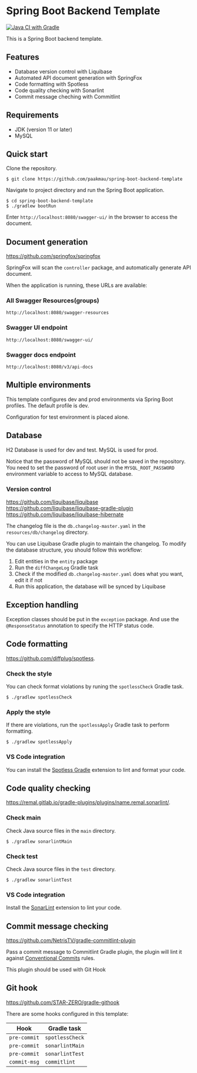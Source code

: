 # Spring Boot Backend Template

[![Java CI with Gradle](https://github.com/paakmau/spring-boot-backend-template/actions/workflows/gradle.yaml/badge.svg)](https://github.com/paakmau/spring-boot-backend-template/actions/workflows/gradle.yaml)

This is a Spring Boot backend template.

## Features

- Database version control with Liquibase
- Automated API document generation with SpringFox
- Code formatting with Spotless
- Code quality checking with Sonarlint
- Commit message cheching with Commitlint

## Requirements

- JDK (version 11 or later)
- MySQL

## Quick start

Clone the repository.

```shell
$ git clone https://github.com/paakmau/spring-boot-backend-template
```

Navigate to project directory and run the Spring Boot application.

```shell
$ cd spring-boot-backend-template
$ ./gradlew bootRun
```

Enter `http://localhost:8080/swagger-ui/` in the browser to access the document.

## Document generation

<https://github.com/springfox/springfox>

SpringFox will scan the `controller` package, and automatically generate API document.

When the application is running, these URLs are available:

### All Swagger Resources(groups)

`http://localhost:8080/swagger-resources`

### Swagger UI endpoint

`http://localhost:8080/swagger-ui/`

### Swagger docs endpoint

`http://localhost:8080/v3/api-docs`

## Multiple environments

This template configures dev and prod environments via Spring Boot profiles. The default profile is dev.

Configuration for test environment is placed alone.

## Database

H2 Database is used for dev and test. MySQL is used for prod.

Notice that the password of MySQL should not be saved in the repository. You need to set the password of root user in the `MYSQL_ROOT_PASSWORD` environment variable to access to MySQL database.

### Version control

<https://github.com/liquibase/liquibase>  
<https://github.com/liquibase/liquibase-gradle-plugin>  
<https://github.com/liquibase/liquibase-hibernate>

The changelog file is the `db.changelog-master.yaml` in the `resources/db/changelog` directory.

You can use Liquibase Gradle plugin to maintain the changelog. To modify the database structure, you should follow this workflow:

1. Edit entities in the `entity` package
2. Run the `diffChangeLog` Gradle task
3. Check if the modified `db.changelog-master.yaml` does what you want, edit it if not
4. Run this application, the database will be synced by Liquibase

## Exception handling

Exception classes should be put in the `exception` package. And use the `@ResponseStatus` annotation to specify the HTTP status code.

## Code formatting

<https://github.com/diffplug/spotless>.

### Check the style

You can check format violations by runing the `spotlessCheck` Gradle task.

```shell
$ ./gradlew spotlessCheck
```

### Apply the style

If there are violations, run the `spotlessApply` Gradle task to perform formatting.

```shell
$ ./gradlew spotlessApply
```

### VS Code integration

You can install the [Spotless Gradle](https://marketplace.visualstudio.com/items?itemName=richardwillis.vscode-spotless-gradle) extension to lint and format your code.

## Code quality checking

<https://remal.gitlab.io/gradle-plugins/plugins/name.remal.sonarlint/>.

### Check main

Check Java source files in the `main` directory.

```shell
$ ./gradlew sonarlintMain
```

### Check test

Check Java source files in the `test` directory.

```shell
$ ./gradlew sonarlintTest
```

### VS Code integration

Install the [SonarLint](https://marketplace.visualstudio.com/items?itemName=SonarSource.sonarlint-vscode) extension to lint your code.

## Commit message checking

<https://github.com/NetrisTV/gradle-commitlint-plugin>

Pass a commit message to Commitlint Gradle plugin, the plugin will lint it against [Conventional Commits](https://www.conventionalcommits.org/) rules.

This plugin should be used with Git Hook

## Git hook

<https://github.com/STAR-ZERO/gradle-githook>

There are some hooks configured in this template:

| Hook         | Gradle task     |
| ------------ | --------------- |
| `pre-commit` | `spotlessCheck` |
| `pre-commit` | `sonarlintMain` |
| `pre-commit` | `sonarlintTest` |
| `commit-msg` | `commitlint`    |
